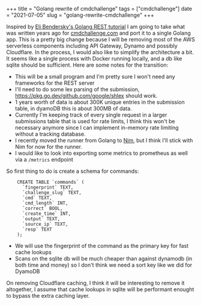 +++
title = "Golang rewrite of cmdchallenge"
tags = ["cmdchallenge"]
date = "2021-07-05"
slug = "golang-rewrite-cmdchallenge"
+++

Inspired by [Eli Bendersky's Golang REST tutorial](https://eli.thegreenplace.net/2021/rest-servers-in-go-part-1-standard-library/) I am going to take what was written years ago for [cmdchallenge.com](https://cmdchallenge.com) and port it to a single Golang app. This is a pretty big change because I will be removing most of the AWS serverless components including API Gateway, Dynamo and possibly Cloudflare.
In the process, I would also like to simplify the architecture a bit. It seems like a single process with Docker running locally, and a db like sqlite should be sufficient. Here are some notes for the transition:

- This will be a small program and I'm pretty sure I won't need any frameworks for the REST server
- I'll need to do some lex parsing of the submission, https://pkg.go.dev/github.com/google/shlex should work.
- 1 years worth of data is about 300K unique entries in the submission table, in dyamoDB this is about 300MB of data.
- Currently I'm keeping track of every single request in a larger submissions table that is used for rate limits, I think this won't be necessary anymore since I can implement in-memory rate limiting without a tracking database.
- I recently moved the runner from Golang to [Nim](https://nim-lang.org/), but I think I'll stick with Nim for now for the runner.
- I would like to look into exporting some metrics to prometheus as well via a `/metrics` endpoint

So first thing to do is create a schema for commands:

```
    CREATE TABLE `commands` (
      `fingerprint` TEXT,
      `challenge_slug` TEXT,
      `cmd` TEXT,
      `cmd_length` INT,
      `correct` BOOL,
      `create_time` INT,
      `output` TEXT,
      `source_ip` TEXT,
      `resp` TEXT
    );

```

- We will use the fingerprint of the command as the primary key for fast cache lookups
- Scans on the sqlite db will be much cheaper than against dynamodb (in both time and money) so I don't think we need a sort key like we did for DyamoDB

On removing Cloudflare caching, I think it will be interesting to remove it altogether, I assume that cache lookups in sqlite will be performant enought to bypass the extra caching layer.
